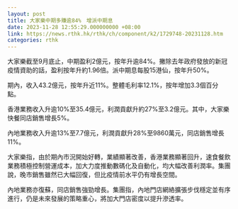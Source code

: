 ```yaml
---
layout: post
title: 大家樂中期多賺逾84%　增派中期息
date: 2023-11-28 12:55:29.000000000 +08:00
link: https://news.rthk.hk/rthk/ch/component/k2/1729748-20231128.htm
categories: rthk
---
```


大家樂截至9月底止，中期盈利2億元，按年升逾84%。撇除去年政府發放的新冠疫情資助的話，盈利按年升約1.96倍。派中期息每股15港仙，按年升50%。

期內，收入43.2億元，按年升近11%。整體毛利率12.1%，按年增加3.3個百分點。

香港業務收入升逾10%至35.4億元，利潤貢獻升約27%至3.2億元。其中，大家樂快餐同店銷售增長5%。

內地業務收入升逾13%至7.7億元，利潤貢獻升28%至9860萬元，同店銷售增長11%。

大家樂指，由於期內市況開始好轉，業績顯著改善，香港業務顯著回升，速食餐飲業務積極控制營運成本，加大力度推動數碼化及自動化，均大幅改善利潤率。集團說，晚市銷售雖然已大幅回復，但比疫情前水平仍有增長空間。

內地業務亦復蘇，同店銷售強勁增長。集團指，內地門店網絡擴張步伐穩定並有序進行，仍是未來發展的策略重心，將加大門店密度以提升滲透率。
